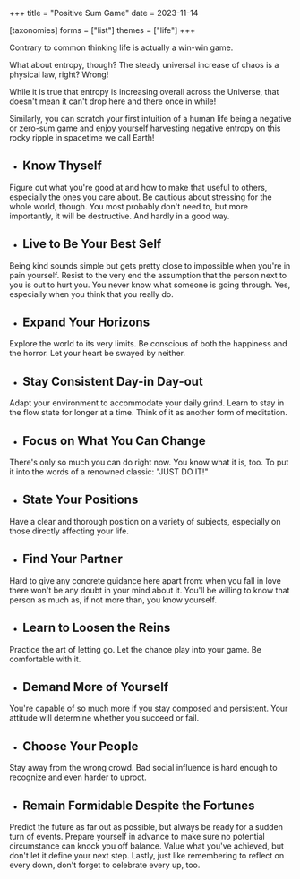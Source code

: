 +++
title = "Positive Sum Game"
date = 2023-11-14

[taxonomies]
forms = ["list"]
themes = ["life"]
+++

Contrary to common thinking life is actually a win-win game.

<!-- more -->

What about entropy, though? The steady universal increase of chaos is a physical law, right? Wrong!

While it is true that entropy is increasing overall across the Universe, that doesn't mean it can't drop here and there once in while!

Similarly, you can scratch your first intuition of a human life being a negative or zero-sum game and enjoy yourself harvesting negative entropy on this rocky ripple in spacetime we call Earth!

<!-- The Fool vs The World -->

- ## **Know Thyself**

Figure out what you're good at and how to make that useful to others, especially the ones you care about. Be cautious about stressing for the whole world, though. You most probably don't need to, but more importantly, it will be destructive. And hardly in a good way.

<!-- The Magician vs Judgement -->

- ## **Live to Be Your Best Self**

Being kind sounds simple but gets pretty close to impossible when you're in pain yourself. Resist to the very end the assumption that the person next to you is out to hurt you. You never know what someone is going through. Yes, especially when you think that you really do.

<!-- The Priestess vs The Sun -->

- ## **Expand Your Horizons**

Explore the world to its very limits. Be conscious of both the happiness and the horror. Let your heart be swayed by neither.

<!-- The Queen vs The Moon -->

- ## **Stay Consistent Day-in Day-out**

Adapt your environment to accommodate your daily grind. Learn to stay in the flow state for longer at a time. Think of it as another form of meditation.

<!-- The King vs The Star -->

- ## **Focus on What You Can Change**

There's only so much you can do right now. You know what it is, too. To put it into the words of a renowned classic: "JUST DO IT!"

<!-- The Priest vs The Tower -->

- ## **State Your Positions**

Have a clear and thorough position on a variety of subjects, especially on those directly affecting your life.

<!-- The Lovers vs The Devil -->

- ## **Find Your Partner**

Hard to give any concrete guidance here apart from: when you fall in love there won't be any doubt in your mind about it. You'll be willing to know that person as much as, if not more than, you know yourself.

<!-- The Chariot vs Temperance -->

- ## **Learn to Loosen the Reins**

Practice the art of letting go. Let the chance play into your game. Be comfortable with it.

<!-- Justice vs Death -->

- ## **Demand More of Yourself**

You're capable of so much more if you stay composed and persistent. Your attitude will determine whether you succeed or fail.

<!-- The Hermit vs The Sacrifice -->

- ## **Choose Your People**

Stay away from the wrong crowd. Bad social influence is hard enough to recognize and even harder to uproot.

<!-- Fortune vs Fortitude -->

- ## **Remain Formidable Despite the Fortunes**

Predict the future as far out as possible, but always be ready for a sudden turn of events. Prepare yourself in advance to make sure no potential circumstance can knock you off balance. Value what you've achieved, but don't let it define your next step. Lastly, just like remembering to reflect on every down, don't forget to celebrate every up, too.
